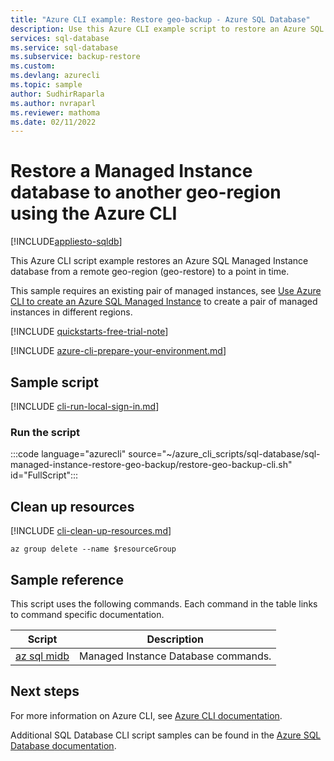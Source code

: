 ```yaml
---
title: "Azure CLI example: Restore geo-backup - Azure SQL Database" 
description: Use this Azure CLI example script to restore an Azure SQL Managed Instance Database from a geo-redundant backup.
services: sql-database
ms.service: sql-database
ms.subservice: backup-restore
ms.custom: 
ms.devlang: azurecli
ms.topic: sample
author: SudhirRaparla 
ms.author: nvraparl 
ms.reviewer: mathoma
ms.date: 02/11/2022 
---
```


# Restore a Managed Instance database to another geo-region using the Azure CLI

[!INCLUDE[appliesto-sqldb](../../includes/appliesto-sqlmi.md)]

This Azure CLI script example restores an Azure SQL Managed Instance database from a remote geo-region (geo-restore) to a point in time.

This sample requires an existing pair of managed instances, see [Use Azure CLI to create an Azure SQL Managed Instance](create-configure-managed-instance-cli.md) to create a pair of managed instances in different regions.

[!INCLUDE [quickstarts-free-trial-note](../../../../includes/quickstarts-free-trial-note.md)]

[!INCLUDE [azure-cli-prepare-your-environment.md](../../../../includes/azure-cli-prepare-your-environment.md)]

## Sample script

[!INCLUDE [cli-run-local-sign-in.md](../../../../includes/cli-run-local-sign-in.md)]

### Run the script

:::code language="azurecli" source="~/azure_cli_scripts/sql-database/sql-managed-instance-restore-geo-backup/restore-geo-backup-cli.sh" id="FullScript":::

## Clean up resources

[!INCLUDE [cli-clean-up-resources.md](../../../../includes/cli-clean-up-resources.md)]

```azurecli
az group delete --name $resourceGroup
```

## Sample reference

This script uses the following commands. Each command in the table links to command specific documentation.

| Script | Description |
|---|---|
| [az sql midb](/cli/azure/sql/midb) | Managed Instance Database commands. |

## Next steps

For more information on Azure CLI, see [Azure CLI documentation](/cli/azure).

Additional SQL Database CLI script samples can be found in the [Azure SQL Database documentation](/azure/azure-sql/database/az-cli-script-samples-content-guide).
